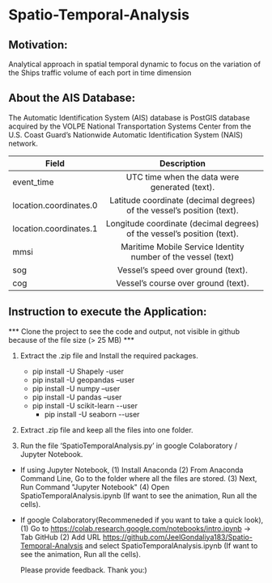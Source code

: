 # Spatio-Temporal-Analysis

## Motivation:

Analytical approach in spatial temporal dynamic to focus on the variation of the Ships traffic volume of each port in time dimension

## About the AIS Database:

The Automatic Identification System (AIS) database is PostGIS database acquired by the VOLPE National Transportation Systems Center from the U.S. Coast Guard’s
Nationwide Automatic Identification System (NAIS) network.

| Field                  | Description                                                               |
| -----------------------|:-------------------------------------------------------------------------:| 
| event_time             | UTC time when the data were generated (text).                             | 
| location.coordinates.0 | Latitude coordinate (decimal degrees) of the vessel’s position (text).    |  
| location.coordinates.1 | Longitude coordinate (decimal degrees) of the vessel’s position (text).   |   
| mmsi                   | Maritime Mobile Service Identity number of the vessel (text)              |
| sog                    | Vessel’s speed over ground (text).                                        |
| cog                    | Vessel’s course over ground (text).                                       |


## Instruction to execute the Application:

*** Clone the project to see the code and output, not visible in github because of the file size (> 25 MB) ***

1.	Extract the .zip file and Install the required packages.
	-	pip install -U Shapely -user
	-	pip install -U geopandas –user
	-	pip install -U numpy –user
	-	pip install -U pandas –user
	- pip install -U scikit-learn --user
        - pip install -U seaborn --user
	
2. Extract .zip file and keep all the files into one folder.
	
3. Run the file ‘SpatioTemporalAnalysis.py’ in google Colaboratory / Jupyter Notebook.
-  If using Jupyter Notebook,
   (1) Install Anaconda
   (2) From Anaconda Command Line, Go to the folder where all the files are stored.
   (3) Next, Run Command "Jupyter Notebook"
   (4) Open SpatioTemporalAnalysis.ipynb (If want to see the animation, Run all the cells).
   
-  If google Colaboratory(Recommeneded if you want to take a quick look),
   (1) Go to https://colab.research.google.com/notebooks/intro.ipynb -> Tab GitHub
   (2) Add URL https://github.com/JeelGondaliya183/Spatio-Temporal-Analysis and select SpatioTemporalAnalysis.ipynb (If want to see the animation, Run all the cells).
   
   Please provide feedback. 
   Thank you:)

